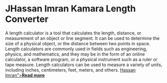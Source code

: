 <h1>JHassan Imran Kamara Length Converter</h1>
<p>A length calculator is a tool that calculates the length, distance, or measurement of an object or line segment. It can be used to determine the size of a physical object, or the distance between two points in space. Length calculators are commonly used in fields such as engineering, physics, and mathematics, and they may be in the form of an online calculator, a software program, or a physical instrument such as a ruler or tape measure. Length calculators can be used to measure a variety of units, including inches, centimeters, feet, meters, and others.
<a target="_blank" a href="https://www.linkedin.com/in/hassan-imran-kamara?lipi=urn%3Ali%3Apage%3Ad_flagship3_profile_view_base_contact_details%3ByKhYWgboRFSEvIi6RMpREA%3D%3D" target="_blank">Hassan Imran"><b>Read more</b></a>
</p>

